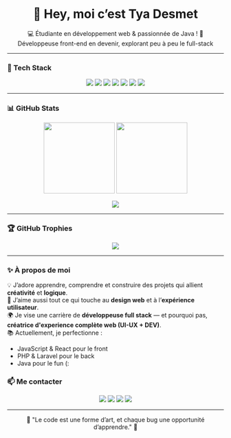 <h1 align="center">👋 Hey, moi c’est Tya Desmet</h1>

<p align="center">
💻 Étudiante en développement web & passionnée de Java !   
🌈 Développeuse front-end en devenir, explorant peu à peu le full-stack  
</p>

---

### 🚀 Tech Stack

<p align="center">
  <img src="https://img.shields.io/badge/HTML5-E34F26?style=for-the-badge&logo=html5&logoColor=white" />
  <img src="https://img.shields.io/badge/CSS3-1572B6?style=for-the-badge&logo=css3&logoColor=white" />
  <img src="https://img.shields.io/badge/JavaScript-F7DF1E?style=for-the-badge&logo=javascript&logoColor=black" />
  <img src="https://img.shields.io/badge/PHP-777BB4?style=for-the-badge&logo=php&logoColor=white" />
  <img src="https://img.shields.io/badge/Java-ED8B00?style=for-the-badge&logo=openjdk&logoColor=white" />
  <img src="https://img.shields.io/badge/MySQL-005C84?style=for-the-badge&logo=mysql&logoColor=white" />
  <img src="https://img.shields.io/badge/VSCode-0078d7?style=for-the-badge&logo=visual%20studio%20code&logoColor=white" />
</p>

---

### 📊 GitHub Stats

<p align="center">
<img src="https://github-readme-stats.vercel.app/api?username=Tya-Desmet&show_icons=true&theme=tokyonight&count_private=true&include_all_commits=true&hide_border=true" height="165"/>
<img src="https://github-readme-streak-stats.herokuapp.com/?user=Tya-Desmet&theme=radical&hide_border=trueh" height="165"/>



</p>

<p align="center">
  <img src="https://github-readme-stats.vercel.app/api/top-langs/?username=Tya-Desmet&layout=compact&theme=tokyonight&hide_border=true&langs_count=8&count_private=true" />
</p>

---

### 🏆 GitHub Trophies

<p align="center">
  <img src="https://github-profile-trophy.vercel.app/?username=Tya-Desmet&theme=tokyonight&no-frame=true&margin-w=15&column=6" />
</p>


---

### ✨ À propos de moi

💡 J’adore apprendre, comprendre et construire des projets qui allient **créativité** et **logique**.  
🎨 J’aime aussi tout ce qui touche au **design web** et à l’**expérience utilisateur**.  
🌍 Je vise une carrière de **développeuse full stack** — et pourquoi pas, **créatrice d'experience complète web (UI-UX + DEV)**.  
📚 Actuellement, je perfectionne :
- JavaScript & React pour le front  
- PHP & Laravel pour le back
- Java pour le fun (:
### 📫 Me contacter

<p align="center">
  <a href="https://www.twitch.tv/mystya_"><img src="https://img.shields.io/badge/Twitch-9146FF?style=for-the-badge&logo=twitch&logoColor=white"/></a>
  <a href="https://www.youtube.com/@MystyaYT"><img src="https://img.shields.io/badge/YouTube-FF0000?style=for-the-badge&logo=youtube&logoColor=white"/></a>
  <a href="https://discord.gg/TjpuxPZSaE"><img src="https://img.shields.io/badge/Discord-5865F2?style=for-the-badge&logo=discord&logoColor=white"/></a>
  <a href="mailto:tya.pro@tya-desmet.be"><img src="https://img.shields.io/badge/Email-D14836?style=for-the-badge&logo=gmail&logoColor=white"/></a>
</p>

---

<p align="center">
  🌸 "Le code est une forme d’art, et chaque bug une opportunité d’apprendre." 🌸
</p>
